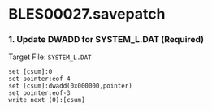 # BLES00027.savepatch

### 1. Update DWADD for SYSTEM_L.DAT (Required)

Target File: `SYSTEM_L.DAT`

```
set [csum]:0
set pointer:eof-4
set [csum]:dwadd(0x000000,pointer)
set pointer:eof-3
write next (0):[csum]
```

